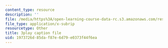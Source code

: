 ```yaml
---
content_type: resource
description: ''
file: /media/https%3A/open-learning-course-data-rc.s3.amazonaws.com/res-6-012-introduction-to-probability-spring-2018/1973726d85daf87e6d79e0373f44f6ea_AyCLokHV774.srt
file_type: application/x-subrip
resourcetype: Other
title: 3play caption file
uid: 1973726d-85da-f87e-6d79-e0373f44f6ea
---
```

